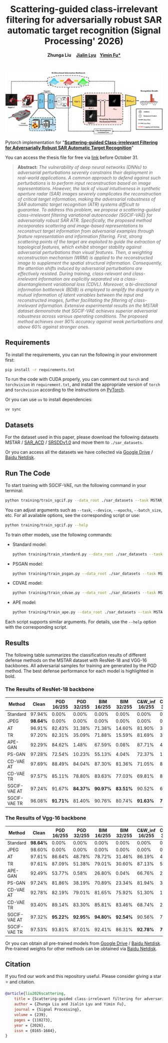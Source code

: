 <p align="center">
  <h1 align="center">Scattering-guided class-irrelevant filtering for adversarially robust SAR automatic target recognition (Signal Processing' 2026)</h1>
  <p align="center">
    <strong>Zhunga Liu</strong></a>
    &nbsp;&nbsp;
    <a href="https://github.com/jialinlvcn"><strong>Jialin Lyu</strong></a>&nbsp;&nbsp;
    <a href="https://github.com/fuyimin96"><strong>Yimin Fu*</strong></a>
  </p>
  <br>

![rec](assets/overview.png)

Pytorch implementation for "[**Scattering-guided Class-irrelevant Filtering for Adversarially Robust SAR Automatic Target Recognition**](https://www.sciencedirect.com/science/article/pii/S0165168425003871)"

You can access the thesis file for free via [link](https://authors.elsevier.com/c/1llVZbZX5JEjV) before October 31.

> **Abstract:** *The vulnerability of deep neural networks (DNNs) to adversarial perturbations severely constrains their deployment in real-world applications. A common approach to defend against such perturbations is to perform input reconstruction based on image representations. However, the lack of visual intuitiveness in synthetic aperture radar (SAR) images severely complicates the reconstruction of critical target information, making the adversarial robustness of SAR automatic target recognition (ATR) systems difficult to guarantee. To address this problem, we propose a scattering-guided class-irrelevant filtering variational autoencoder (SGCIF-VAE) for adversarially robust SAR ATR. Specifically, the proposed method incorporates scattering and image-based representations to reconstruct target information from adversarial examples through feature representation and information filtering. First, strong scattering points of the target are exploited to guide the extraction of topological features, which exhibit stronger stability against adversarial perturbations than visual features. Then, a weighting reconstruction mechanism (WRM) is applied to the reconstructed image to supplement the spatial structural information. Consequently, the attention shifts induced by adversarial perturbations are effectively resisted. During training, class-relevant and class-irrelevant information are explicitly separated via a class-disentanglement variational loss (CDVL). Moreover, a bi-directional information bottleneck (BDIB) is employed to amplify the disparity in mutual information of latent variables between the input and reconstructed images, further facilitating the filtering of class-irrelevant information. Extensive experimental results on the MSTAR dataset demonstrate that SGCIF-VAE achieves superior adversarial robustness across various operating conditions. The proposed method achieves over 90% accuracy against weak perturbations and above 60% against stronger ones.*

## Requirements
To install the requirements, you can run the following in your environment first:
```bash
pip install -r requirements.txt
```
To run the code with CUDA properly, you can comment out `torch` and `torchvision` in `requirement.txt`, and install the appropriate version of `torch` and `torchvision` according to the instructions on [PyTorch](https://pytorch.org/get-started/locally/).

Or you can use `uv` to install dependencies:
```bash
uv sync
```
## Datasets

For the dataset used in this paper, please download the following datasets MSTAR / [SAR_ACD](https://github.com/AICyberTeam/SAR-ACD) / [SRSDDv1.0](https://github.com/HeuristicLU/SRSDD-V1.0) and move them to `./sar_datasets`.

Or you can access all the datasets we have collected via [Google Drive](https://drive.google.com/file/d/1AdaRFMKscxyygtrdooYZqLMLYG-wE53w/view?usp=drive_link) / [Baidu Netdisk](https://pan.baidu.com/s/17EB4jaRXJAa2EKj25lSO1A?pwd=k81r).

## Run The Code
To start training with SGCIF-VAE, run the following command in your terminal:

```bash
python training/train_sgcif.py --data_root ./sar_datasets --task MSTAR_SOC --device cuda:0
```

You can adjust arguments such as `--task`, `--device`, `--epochs`, `--batch_size`, etc. For all available options, see the corresponding script or use:
```bash
python training/train_sgcif.py --help
```

To train other models, use the following commands:

- Standard model:
  ```bash
  python training/train_standard.py --data_root ./sar_datasets --task MSTAR_SOC --device cuda:0
  ```
- PSGAN model:
  ```bash
  python training/train_psgan.py --data_root ./sar_datasets --task MSTAR_SOC --device cuda:0
  ```
- CDVAE model:
  ```bash
  python training/train_cdvae.py --data_root ./sar_datasets --task MSTAR_SOC --device cuda:0
  ```
- APE model:
  ```bash
  python training/train_ape.py --data_root ./sar_datasets --task MSTAR_SOC --device cuda:0
  ```

Each script supports similar arguments. For details, use the `--help` option with the corresponding script.

## Results

The following table summarizes the classification results of different defense methods on the MSTAR dataset with ResNet-18 and VGG-16 backbones. All adversarial samples for training are generated by the PGD method. The best defense performance for each model is highlighted in bold.

### The Results of ResNet-18 backbone 

| Method         | Clean   | PGD 16/255 | PGD 32/255 | BIM 16/255 | BIM 32/255 | C&W_inf 16/255 | C&W_inf 32/255 | Weights |
|---------------|---------|------------|------------|------------|------------|----------------|----------------|---------|
| Standard      | 97.94%  | 0.00%      | 0.00%      | 0.00%      | 0.00%      | 0.00%          | 0.00%          | [Weights](https://pan.baidu.com/s/1owxOZEliGmlLYUxQjowAdQ?pwd=br1j) |
| JPEG          | **98.64%** | 0.00%   | 0.00%      | 0.00%      | 0.00%      | 0.00%          | 0.00%          |  |
| AT            | 96.91%  | 82.43%     | 31.38%     | 71.38%     | 14.60%     | 81.90%         | 33.15%         | [Weights](https://pan.baidu.com/s/1OAkwtX_tI7KIFmYxEC-8tA?pwd=v4e4) |
| TR            | 97.20%  | 82.31%     | 35.09%     | 71.88%     | 15.59%     | 81.69%         | 34.93%         | [Weights]( https://pan.baidu.com/s/1Doy5CieWdcWkqljnbJdc_g?pwd=er5t) |
| APE-GAN       | 92.29%  | 84.62%     | 1.48%      | 67.59%     | 0.08%      | 87.71%         | 44.08%         | [Weights](https://pan.baidu.com/s/1W0xqNfvTjszOzhM9FuFMIA?pwd=3fn2) |
| PS-GAN        | 97.28%  | 72.54%     | 10.23%     | 55.13%     | 4.04%      | 72.37%         | 12.16%         | [Weights](https://pan.baidu.com/s/1u6eUK3Ed9aY93ZzkgPylZA?pwd=pr9g) |
| CD-VAE AT     | 97.69%  | 88.49%     | 84.04%     | 87.30%     | 81.36%     | 71.05%         | 8.58%          | [Weights](https://pan.baidu.com/s/1besYZD4bxDa6bKlEH6h9eg?pwd=698w) |
| CD-VAE TR     | 97.57%  | 85.11%     | 78.80%     | 83.63%     | 77.03%     | 69.81%         | 8.95%          | [Weights](https://pan.baidu.com/s/1fyiLyr0lrLFv1bL3YgqPaQ?pwd=1tuq) |
| SGCIF-VAE AT  | 97.24%  | 91.67%     | **84.37%** | **90.97%** | **83.51%** | 90.52%         | 68.37%         | [Weights](https://drive.google.com/file/d/1Pc6cgTPzAs22y9Pe2F_lWGrma-Dt8hEt/view?usp=drive_link) |
| SGCIF-VAE TR  | 96.08%  | **91.71%** | 81.40%     | 90.76%     | 80.74%     | **91.63%**     | **77.20%**     | [Weights](https://drive.google.com/file/d/14gwesFDkg3bCHWtmzLegLgykHj8OsVIP/view?usp=drive_link) |

### The Results of Vgg-16 backbone 

| Method         | Clean   | PGD 16/255 | PGD 32/255 | BIM 16/255 | BIM 32/255 | C&W_inf 16/255 | C&W_inf 32/255 | Weights |
|---------------|---------|------------|------------|------------|------------|----------------|----------------|---------|
| Standard      | **98.64%** | 0.00%   | 0.00%      | 0.00%      | 0.00%      | 0.00%          | 0.00%          | [Weights](https://pan.baidu.com/s/1ejuNpvarcl1GlxvlEJwoHw?pwd=s8ny) |
| JPEG          | 98.60%  | 0.00%      | 0.00%      | 0.00%      | 0.00%      | 0.00%          | 0.00%          |  |
| AT            | 97.61%  | 86.64%     | 48.78%     | 78.72%     | 31.46%     | 86.19%         | 47.88%         | [Weights](https://pan.baidu.com/s/1VjXVYTLDUqF2P6R0XeJ_2Q?pwd=pu53) |
| TR            | 97.61%  | 87.09%     | 51.38%     | 79.01%     | 30.60%     | 87.13%         | 51.30%         | [Weights](https://pan.baidu.com/s/1-Ok1QYklP24m4sjjzMn05A?pwd=e3te) |
| APE-GAN       | 92.49%  | 53.77%     | 0.58%      | 26.80%     | 0.04%      | 66.76%         | 23.59%         | [Weights](https://pan.baidu.com/s/1W0xqNfvTjszOzhM9FuFMIA?pwd=3fn2) |
| PS-GAN        | 97.24%  | 81.86%     | 38.19%     | 70.89%     | 23.34%     | 81.94%         | 36.78%         | [Weights](https://pan.baidu.com/s/1dS_C0jEzmXuEZEVDZmNPeg?pwd=u4r8) |
| CD-VAE AT     | 92.78%  | 82.19%     | 79.01%     | 81.65%     | 75.92%     | 51.30%         | 12.82%         | [Weights](https://pan.baidu.com/s/1PPbyZagHEeh1rE6jgwZ2VA?pwd=7rgy) |
| CD-VAE TR     | 93.40%  | 89.14%     | 83.30%     | 85.81%     | 83.46%     | 68.74%         | 28.41%         | [Weights](https://pan.baidu.com/s/1LftRD9XtAcrYa9twcbOtmw?pwd=5cm1) |
| SGCIF-VAE AT  | 97.32%  | **95.22%** | **92.95%** | **94.80%** | **92.54%** | 90.56%         | 74.39%         | [Weights](https://drive.google.com/file/d/10bw6U5XeepL6pAwktas7R6VM-c4033sl/view?usp=drive_link) |
| SGCIF-VAE TR  | 97.53%  | 93.81%     | 87.01%     | 92.41%     | 86.31%     | **92.78%**     | **77.61%**     | [Weights](https://drive.google.com/file/d/1jd2qKErQGqGMDgWHlz5p6wm8yHL5c3G7/view?usp=drive_link) |

Or you can obtain all pre-trained models from [Google Drive](https://drive.google.com/drive/folders/1g1BGmQ8hAxt-fOdFpShGuIo_cHn5gea5?usp=drive_link) / [Baidu Netdisk](https://pan.baidu.com/s/1cs9CSNrYGBcs9Q-7yLvWbw?pwd=5cha). Pre-trained weights for other methods can be obtained via [Baidu Netdisk](https://pan.baidu.com/s/1k8VIVjGaszn6UEypY_vPeg?pwd=rxq6).

## Citation
If you find our work and this repository useful. Please consider giving a star :star: and citation.
```bibtex
@article{liu2026scattering,
    title = {Scattering-guided class-irrelevant filtering for adversarially robust SAR automatic target recognition},
    author = {Zhunga Liu and Jialin Lyu and Yimin Fu},
    journal = {Signal Processing},
    volume = {239},
    pages = {110273},
    year = {2026},
    issn = {0165-1684},
}
```